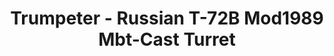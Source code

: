 ---
layout: product
title: "Trumpeter - Russian T-72B Mod1989 Mbt-Cast Turret"
price: "6300" 
desc: "N/A"
img_path: "/assets/img/TRU05564.webp"
brand: "N/A"
available: false
special_offer: false
new: false
soon: false
cat: "010000"
subcat: "013400"
subsubcat: "0N/A"
sifra: "TRU05564"
popular: false
spec: false
---